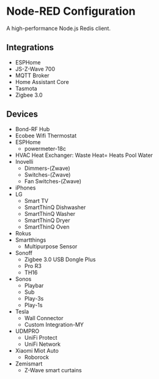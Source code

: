# Node-RED Configuration
A high-performance Node.js Redis client.

## Integrations
  * ESPHome
  * JS-Z-Wave 700
  * MQTT Broker
  * Home Assistant Core
  * Tasmota
  * Zigbee 3.0 
  
## Devices  
  * Bond-RF Hub
  * Ecobee Wifi Thermostat
  * ESPHome
     * powermeter-18c
  * HVAC Heat Exchanger: Waste Heat= Heats Pool Water
  * Inovelli
    *  Dimmers-(Zwave)
    *  Switches-(Zwave)
    *  Fan Switches-(Zwave)
  * iPhones
  * LG
    * Smart TV
	* SmartThinQ Dishwasher 
	* SmartThinQ Washer
	* SmartThinQ Dryer
	* SmartThinQ Oven
  * Rokus
  * Smartthings 
    * Multipurpose Sensor
  * Sonoff 
    * Zigbee 3.0 USB Dongle Plus
    * Pro R3
    * TH16
  * Sonos
     * Playbar
	 * Sub
	 * Play-3s
	 * Play-1s
  * Tesla
	 * Wall Connector
	 * Custom Integration-MY
  * UDMPRO
     * UniFi Protect
     * UniFi Network	 
  * Xiaomi Miot Auto
     * Roborock
  * Zemismart
     * Z-Wave smart curtains